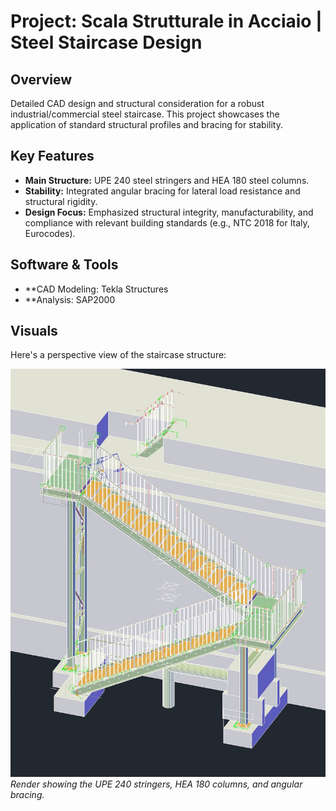 # Project: Scala Strutturale in Acciaio | Steel Staircase Design

## Overview
Detailed CAD design and structural consideration for a robust industrial/commercial steel staircase. This project showcases the application of standard structural profiles and bracing for stability.

## Key Features
* **Main Structure:** UPE 240 steel stringers and HEA 180 steel columns.
* **Stability:** Integrated angular bracing for lateral load resistance and structural rigidity.
* **Design Focus:** Emphasized structural integrity, manufacturability, and compliance with relevant building standards (e.g., NTC 2018 for Italy, Eurocodes).

## Software & Tools
* **CAD Modeling: Tekla Structures
* **Analysis: SAP2000

## Visuals
Here's a perspective view of the staircase structure:

![Steel Staircase Structure with Bracing](scala72.jpg)
*Render showing the UPE 240 stringers, HEA 180 columns, and angular bracing.*

